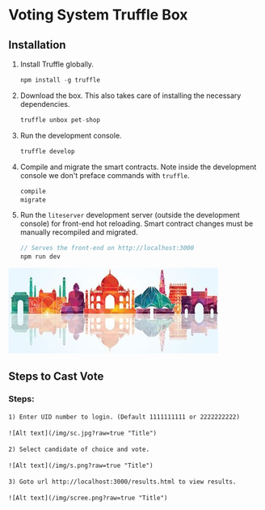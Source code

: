 # Voting System Truffle Box

## Installation

1. Install Truffle globally.
    ```javascript
    npm install -g truffle
    ```

2. Download the box. This also takes care of installing the necessary dependencies.
    ```javascript
    truffle unbox pet-shop
    ```

3. Run the development console.
    ```javascript
    truffle develop
    ```

4. Compile and migrate the smart contracts. Note inside the development console we don't preface commands with `truffle`.
    ```javascript
    compile
    migrate
    ```

5. Run the `liteserver` development server (outside the development console) for front-end hot reloading. Smart contract changes must be manually recompiled and migrated.
    ```javascript
    // Serves the front-end on http://localhost:3000
    npm run dev
    ```
    
  ![Alt text](/src/india.jpg?raw=true "Title")
  
  
  ## Steps to Cast Vote
  
 ### Steps:
    
    1) Enter UID number to login. (Default 1111111111 or 2222222222)
    
    ![Alt text](/img/sc.jpg?raw=true "Title")
    
    2) Select candidate of choice and vote.
    
    ![Alt text](/img/s.png?raw=true "Title")
    
    3) Goto url http://localhost:3000/results.html to view results.
    
    ![Alt text](/img/scree.png?raw=true "Title")

  
    
